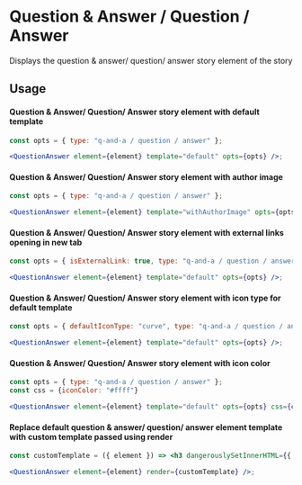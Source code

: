 # Question & Answer / Question / Answer

Displays the question & answer/ question/ answer story element of the story

## Usage

#### Question & Answer/ Question/ Answer story element with default template

```jsx
const opts = { type: "q-and-a / question / answer" };

<QuestionAnswer element={element} template="default" opts={opts} />;
```

#### Question & Answer/ Question/ Answer story element with author image

```jsx
const opts = { type: "q-and-a / question / answer" };

<QuestionAnswer element={element} template="withAuthorImage" opts={opts} />;
```

#### Question & Answer/ Question/ Answer story element with external links opening in new tab

```jsx
const opts = { isExternalLink: true, type: "q-and-a / question / answer" };

<QuestionAnswer element={element} template="default" opts={opts} />;
```

#### Question & Answer/ Question/ Answer story element with icon type for default template

```jsx
const opts = { defaultIconType: "curve", type: "q-and-a / question / answer" };

<QuestionAnswer element={element} template="default" opts={opts} />;
```

#### Question & Answer/ Question/ Answer story element with icon color

```jsx
const opts = { type: "q-and-a / question / answer" };
const css = {iconColor: "#ffff"}

<QuestionAnswer element={element} template="default" opts={opts} css={css}/>;
```

#### Replace default question & answer/ question/ answer element template with custom template passed using render

```jsx
const customTemplate = ({ element }) => <h3 dangerouslySetInnerHTML={{ __html: element.text }} />;

<QuestionAnswer element={element} render={customTemplate} />;
```

<!-- PROPS -->
